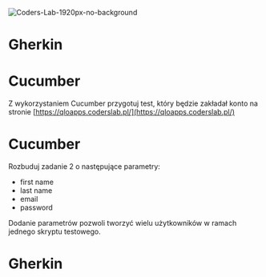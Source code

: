 ![Coders-Lab-1920px-no-background](https://user-images.githubusercontent.com/30623667/104709387-2b7ac180-571f-11eb-9b94-517aa6d501c9.png)



# Gherkin

# Cucumber

Z wykorzystaniem Cucumber przygotuj test, który będzie zakładał konto na stronie [https://qloapps.coderslab.pl/](https://qloapps.coderslab.pl/)

# Cucumber

Rozbuduj zadanie 2 o następujące parametry:

- first name
- last name
- email
- password

Dodanie parametrów pozwoli tworzyć wielu użytkowników w ramach jednego skryptu testowego.

# Gherkin